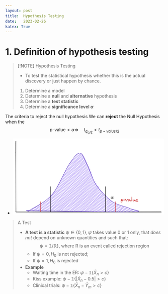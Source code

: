 ```yaml
---
layout: post
title:  Hypothesis Testing
date:   2023-02-26
katex: True
---
```


# 1. Definition of hypothesis testing

> [!NOTE] Hypothesis Testing
>-  To test the statistical hypothesis whether this is the actual discovery or just happen by chance.
>1. Determine a model
>2. Determine a **null** and **alternative** hypothesis
>3. Determine a **test statistic**
>4. Determine a **significance level $\alpha$**


The criteria to reject the null hypothesis
We can **reject** the Null Hypothesis when
the $$\text{p-value}< \alpha \Rightarrow  \quad t_{q_{\alpha/2}} < t_{p-value/2}$$
- ![Alt text](/images/R-Null_hypothesis_alpha_and_p-value.png)

> A Test
>- **A test is a statistic** $\psi \in \{0,1\}, \psi \text{ takes value 0 or 1 only}$, that *does not* depend on unknown quantities and such that: $$\psi = \mathbb 1\{\mathbb R\} \text{, where R is an event called rejection region}$$
>	- If $\psi = 0, H_0$ is not rejected;
>	- If $\psi = 1, H_0$ is rejected
>- **Example**
>	- Waiting time in the ER: $\psi - \mathbb 1\{ \bar X_n > c\}$
>	- Kiss example: $\psi - \mathbb 1\{|\bar X_n -0.5| > c\}$ 
>	- Clinical trials: $\psi - \mathbb 1\{\bar X_n - \bar Y_m > c\}$


